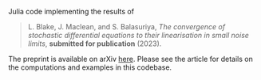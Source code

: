 Julia code implementing the results of

> L. Blake, J. Maclean, and S. Balasuriya, *The convergence of stochastic differential equations to their linearisation in small noise limits*, **submitted for publication** (2023).

The preprint is available on arXiv [here](). Please see the article for details on the computations and examples in this codebase.
